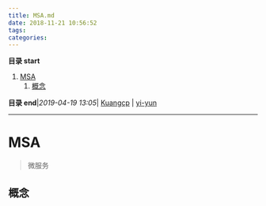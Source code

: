 ```yaml
---
title: MSA.md
date: 2018-11-21 10:56:52
tags: 
categories: 
---
```


**目录 start**
 
1. [MSA](#msa)
    1. [概念](#概念)

**目录 end**|_2019-04-19 13:05_| [Kuangcp](https://github.com/Kuangcp/Note) | [yi-yun](https://github.com/yi-yun/Memo)
****************************************
# MSA
> 微服务

## 概念


